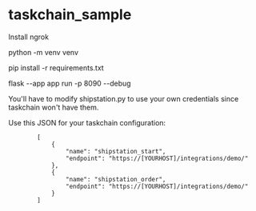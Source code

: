 # taskchain_sample

Install ngrok

python -m venv venv

pip install -r requirements.txt

flask --app app run -p 8090 --debug

You'll have to modify shipstation.py to use your own credentials since taskchain won't have them. 

Use this JSON for your taskchain configuration:

            [
                {
                    "name": "shipstation_start",
                    "endpoint": "https://[YOURHOST]/integrations/demo/"
                },
                {
                    "name": "shipstation_order",
                    "endpoint": "https://[YOURHOST]/integrations/demo/"
                }
            ]




